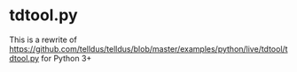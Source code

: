 # tdtool.py
This is a rewrite of https://github.com/telldus/telldus/blob/master/examples/python/live/tdtool/tdtool.py for Python 3+
